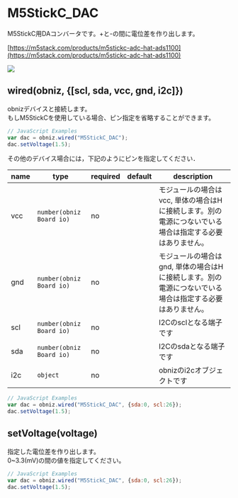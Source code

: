 # M5StickC_DAC

M5StickC用DAコンバータです。+と-の間に電位差を作り出します。

[https://m5stack.com/products/m5stickc-adc-hat-ads1100](https://m5stack.com/products/m5stickc-adc-hat-ads1100)

![](./image.jpg)

## wired(obniz, {[scl, sda, vcc, gnd, i2c]})
obnizデバイスと接続します。  
もしM5StickCを使用している場合、ピン指定を省略することができます。


```javascript
// JavaScript Examples
var dac = obniz.wired("M5StickC_DAC");
dac.setVoltage(1.5);
```


その他のデバイス場合には，下記のようにピンを指定してください． 

name | type | required | default | description
--- | --- | --- | --- | ---
vcc | `number(obniz Board io)` | no |  &nbsp; | モジュールの場合はvcc, 単体の場合はHに接続します。別の電源につないでいる場合は指定する必要はありません。
gnd | `number(obniz Board io)` | no |  &nbsp; | モジュールの場合はgnd, 単体の場合はHに接続します。別の電源につないでいる場合は指定する必要はありません。
scl | `number(obniz Board io)` | no |  &nbsp; | I2Cのsclとなる端子です
sda | `number(obniz Board io)` | no | &nbsp;  | I2Cのsdaとなる端子です
i2c | `object` | no | &nbsp;  | obnizのi2cオブジェクトです

```javascript
// JavaScript Examples
var dac = obniz.wired("M5StickC_DAC", {sda:0, scl:26});
dac.setVoltage(1.5);
```

## setVoltage(voltage)
指定した電位差を作り出します。  
0~3.3(mV)の間の値を指定してください。  

```javascript
// JavaScript Examples
var dac = obniz.wired("M5StickC_DAC", {sda:0, scl:26});
dac.setVoltage(1.5);
```